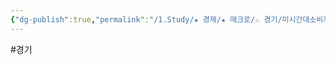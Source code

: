```yaml
---
{"dg-publish":true,"permalink":"/1.Study/★ 경제/★ 매크로/☆ 경기/미시간대소비자심리지수/미시간대소비자심리지수/","created":"2024-11-20T21:02:27.012+09:00","updated":"2025-06-03T20:07:19.660+09:00"}
---
```


#경기 